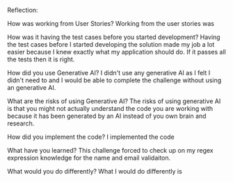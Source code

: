 Reflection:

How was working from User Stories?
Working from the user stories was 

How was it having the test cases before you started development?
Having the test cases before I started developing the solution made my job a lot easier because 
I knew exactly what my application should do. If it passes all the tests then it is right.

How did you use Generative AI?
I didn't use any generative AI as I felt I didn't need to and I would be able to complete the
challenge without using an generative AI.

What are the risks of using Generative AI?
The risks of using generative AI is that you might not actually understand the code you are 
working with because it has been generated by an AI instead of you own brain and research.

How did you implement the code?
I implemented the code 

What have you learned?
This challenge forced to check up on my regex expression knowledge for the name and email validaiton.

What would you do differently?
What I would do differently is